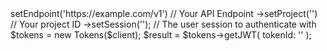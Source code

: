 <?php

use Appwrite\Client;
use Appwrite\Services\Tokens;

$client = (new Client())
    ->setEndpoint('https://example.com/v1') // Your API Endpoint
    ->setProject('<YOUR_PROJECT_ID>') // Your project ID
    ->setSession(''); // The user session to authenticate with

$tokens = new Tokens($client);

$result = $tokens->getJWT(
    tokenId: '<TOKEN_ID>'
);